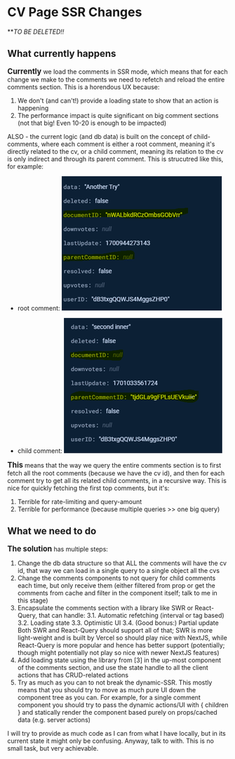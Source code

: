 # CV Page SSR Changes

***TO BE DELETED!!*

## What currently happens

<span style="font-size: larger;">**Currently**</span> we load the comments in SSR mode, which means that for each change we make to the comments we need to refetch and reload the entire comments section.
This is a horendous UX because:

1. We don't (and can't!) provide a loading state to show that an action is happening
2. The performance impact is quite significant on big comment sections (not that big! Even 10-20 is enough to be impacted)

ALSO - the current logic (and db data) is built on the concept of child-comments, where each comment is either a root comment, meaning it's directly related to the cv, or a child comment, meaning its relation to the cv is only indirect and through its parent comment.
This is strucutred like this, for example:

* root comment:
![Parent Comment](image.png)

* child comment:
![Child Comment](image-1.png)

<span style="font-size: larger;">**This**</span> means that the way we query the entire comments section is to first fetch all the root comments (because we have the cv id), and then for each comment try to get all its related child comments, in a recursive way.
This is nice for quickly fetching the first top comments, but it's:

1. Terrible for rate-limiting and query-amount
2. Terrible for performance (because multiple queries >> one big query)


## What we need to do

<span style="font-size: larger;">**The solution**</span> has multiple steps:

1. Change the db data structure so that ALL the comments will have the cv id, that way we can load in a single query to a single object all the cvs
2. Change the comments components to not query for child comments each time, but only receive them (either filtered from prop or get the comments from cache and filter in the component itself; talk to me in this stage)
3. Encapsulate the comments section with a library like SWR or React-Query, that can handle:
3.1. Automatic refetching (interval or tag based)
3.2. Loading state
3.3. Optimistic UI
3.4. (Good bonus:) Partial update
Both SWR and React-Query should support all of that; SWR is more light-weight and is built by Vercel so should play nice with NextJS, while React-Query is more popular and hence has better support (potentially; though might potentially not play so nice with newer NextJS features)
4. Add loading state using the library from [3] in the up-most component of the comments section, and use the state handle to all the client actions that has CRUD-related actions
5. Try as much as you can to not break the dynamic-SSR. This mostly means that you should try to move as much pure UI down the component tree as you can. For example, for a single comment component you should try to pass the dynamic actions/UI with { children } and statically render the component based purely on props/cached data (e.g. server actions)

I will try to provide as much code as I can from what I have locally, but in its current state it might only be confusing. Anyway, talk to with. This is no small task, but very achievable.
